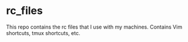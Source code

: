 # rc_files
This repo contains the rc files that I use with my machines. Contains Vim shortcuts, tmux shortcuts, etc.

